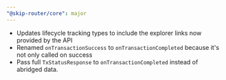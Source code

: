 ```yaml
---
"@skip-router/core": major
---
```


- Updates lifecycle tracking types to include the explorer links now provided by the API
- Renamed `onTransactionSuccess` to `onTransactionCompleted` because it's not only called on success
- Pass full `TxStatusResponse` to `onTransactionCompleted` instead of abridged data.
